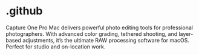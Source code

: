 # .github
Capture One Pro Mac delivers powerful photo editing tools for professional photographers. With advanced color grading, tethered shooting, and layer-based adjustments, it’s the ultimate RAW processing software for macOS. Perfect for studio and on-location work.
